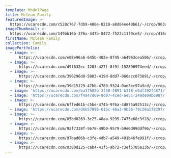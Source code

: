 ```yaml
---
template: ModelPage
title: Mclean Family
featuredImage: >-
  https://ucarecdn.com/c528c767-7db9-486e-8218-a8d64ee40b61/-/crop/963x411/0,150/-/preview/
imageThumbnail: >-
  https://ucarecdn.com/149bb16b-376a-447b-8472-f522c11f0ce5/-/crop/416x647/115,259/-/preview/
firstName: Mclean Family
collection: Family
imagePortfolio:
  - image: >-
      https://ucarecdn.com/e08e96a6-645b-402e-8f45-a64963cea506/-/crop/764x642/100,0/-/preview/
  - image: >-
      https://ucarecdn.com/d9f632ec-1203-427f-8f9f-152896974eed/-/crop/491x676/76,235/-/preview/
  - image: >-
      https://ucarecdn.com/390296d8-5883-419d-8dd7-060acc073891/-/crop/563x677/40,232/-/preview/
  - image: >-
      https://ucarecdn.com/39d15129-47bb-4789-9324-0ae3ec97a9cd/-/crop/569x674/49,253/-/preview/
  - image: 'https://ucarecdn.com/ba17502b-3f30-4891-b3f8-e5df392f4871/'
  - image: 'https://ucarecdn.com/f4a47d09-8d97-4ced-ae5c-249de04b6987/'
  - image: >-
      https://ucarecdn.com/6ffed61b-c5be-474b-976a-4d875a92513c/-/crop/800x524/102,118/-/preview/
  - image: 'https://ucarecdn.com/d6b57896-61bc-46a3-9b56-f0c20a1f8297/'
  - image: >-
      https://ucarecdn.com/85bd8269-3c25-48aa-9295-7475e68c3f28/-/crop/535x703/83,224/-/preview/
  - image: >-
      https://ucarecdn.com/9af7338f-5678-49b0-9579-b9e6d99ddf96/-/crop/445x657/55,268/-/preview/
  - image: >-
      https://ucarecdn.com/97bad06b-c3fe-4db7-a549-491b46fe991f/-/crop/559x746/49,146/-/preview/
  - image: >-
      https://ucarecdn.com/0300d125-cab4-41f5-ab72-c3ef5705a13b/-/crop/438x632/81,251/-/preview/
---
```


